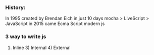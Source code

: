 ### History:
In 1995 created by Brendan Eich in just 10 days
mocha > LiveScript > JavaScript
in 2015 came Ecma Script modern js


### 3 way to write js

1. Inline 3) Internal 4) External
